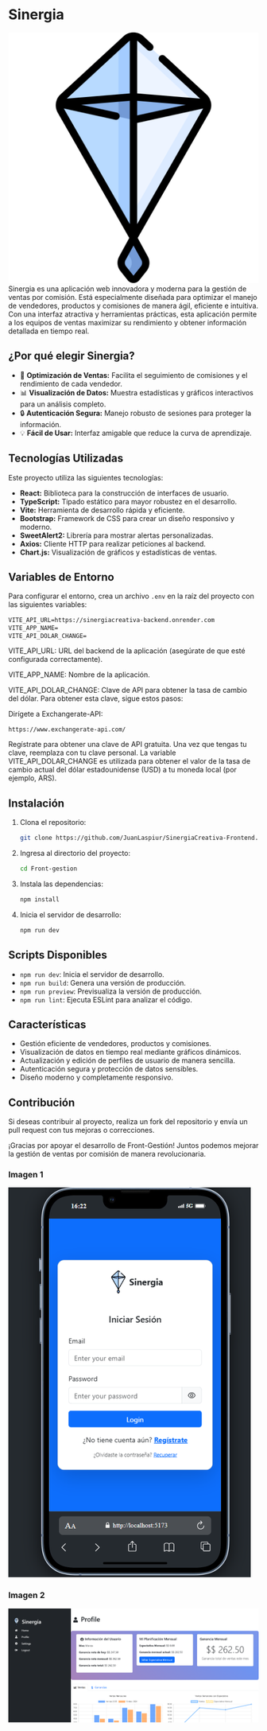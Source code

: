 # Sinergia
![Logo](./public/cometa.png)
Sinergia es una aplicación web innovadora y moderna para la gestión de ventas por comisión. Está especialmente diseñada para optimizar el manejo de vendedores, productos y comisiones de manera ágil, eficiente e intuitiva. Con una interfaz atractiva y herramientas prácticas, esta aplicación permite a los equipos de ventas maximizar su rendimiento y obtener información detallada en tiempo real.

## ¿Por qué elegir Sinergia?

- 🌟 **Optimización de Ventas:** Facilita el seguimiento de comisiones y el rendimiento de cada vendedor.
- 📊 **Visualización de Datos:** Muestra estadísticas y gráficos interactivos para un análisis completo.
- 🔒 **Autenticación Segura:** Manejo robusto de sesiones para proteger la información.
- 💡 **Fácil de Usar:** Interfaz amigable que reduce la curva de aprendizaje.

## Tecnologías Utilizadas

Este proyecto utiliza las siguientes tecnologías:

- **React:** Biblioteca para la construcción de interfaces de usuario.
- **TypeScript:** Tipado estático para mayor robustez en el desarrollo.
- **Vite:** Herramienta de desarrollo rápida y eficiente.
- **Bootstrap:** Framework de CSS para crear un diseño responsivo y moderno.
- **SweetAlert2:** Librería para mostrar alertas personalizadas.
- **Axios:** Cliente HTTP para realizar peticiones al backend.
- **Chart.js:** Visualización de gráficos y estadísticas de ventas.

## Variables de Entorno

Para configurar el entorno, crea un archivo `.env` en la raíz del proyecto con las siguientes variables:

```
VITE_API_URL=https://sinergiacreativa-backend.onrender.com
VITE_APP_NAME=
VITE_API_DOLAR_CHANGE=
```
VITE_API_URL: URL del backend de la aplicación (asegúrate de que esté configurada correctamente).

VITE_APP_NAME: Nombre de la aplicación.


VITE_API_DOLAR_CHANGE: Clave de API para obtener la tasa de cambio del dólar. Para obtener esta clave, sigue estos pasos:

Dirígete a Exchangerate-API:
```
https://www.exchangerate-api.com/
```
Regístrate para obtener una clave de API gratuita.
Una vez que tengas tu clave, reemplaza  con tu clave personal.
La variable VITE_API_DOLAR_CHANGE es utilizada para obtener el valor de la tasa de cambio actual del dólar estadounidense (USD) a tu moneda local (por ejemplo, ARS).

## Instalación

1. Clona el repositorio:
   ```bash
   git clone https://github.com/JuanLaspiur/SinergiaCreativa-Frontend.git
   ```

2. Ingresa al directorio del proyecto:
   ```bash
   cd Front-gestion
   ```

3. Instala las dependencias:
   ```bash
   npm install
   ```

4. Inicia el servidor de desarrollo:
   ```bash
   npm run dev
   ```

## Scripts Disponibles

- `npm run dev`: Inicia el servidor de desarrollo.
- `npm run build`: Genera una versión de producción.
- `npm run preview`: Previsualiza la versión de producción.
- `npm run lint`: Ejecuta ESLint para analizar el código.

## Características

- Gestión eficiente de vendedores, productos y comisiones.
- Visualización de datos en tiempo real mediante gráficos dinámicos.
- Actualización y edición de perfiles de usuario de manera sencilla.
- Autenticación segura y protección de datos sensibles.
- Diseño moderno y completamente responsivo.

## Contribución

Si deseas contribuir al proyecto, realiza un fork del repositorio y envía un pull request con tus mejoras o correcciones.

¡Gracias por apoyar el desarrollo de Front-Gestión! Juntos podemos mejorar la gestión de ventas por comisión de manera revolucionaria.

### Imagen 1

![Imagen 1](./public/readme/2.png)

### Imagen 2

![Imagen 2](./public/readme/3.png)